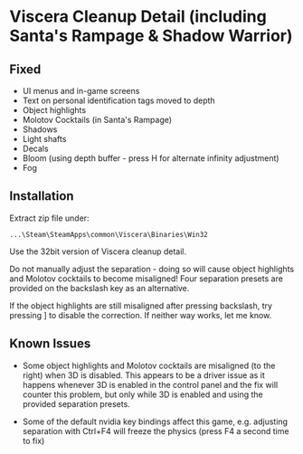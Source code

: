 Viscera Cleanup Detail (including Santa's Rampage & Shadow Warrior)
===================================================================

Fixed
-----
- UI menus and in-game screens
- Text on personal identification tags moved to depth
- Object highlights
- Molotov Cocktails (in Santa's Rampage)
- Shadows
- Light shafts
- Decals
- Bloom (using depth buffer - press H for alternate infinity adjustment)
- Fog

Installation
------------
Extract zip file under:

    ...\Steam\SteamApps\common\Viscera\Binaries\Win32

Use the 32bit version of Viscera cleanup detail.

Do not manually adjust the separation - doing so will cause object highlights
and Molotov cocktails to become misaligned! Four separation presets are
provided on the backslash key as an alternative.

If the object highlights are still misaligned after pressing backslash, try
pressing ] to disable the correction. If neither way works, let me know.

Known Issues
------------
- Some object highlights and Molotov cocktails are misaligned (to the right)
  when 3D is disabled. This appears to be a driver issue as it happens whenever
  3D is enabled in the control panel and the fix will counter this problem, but
  only while 3D is enabled and using the provided separation presets.

- Some of the default nvidia key bindings affect this game, e.g. adjusting
  separation with Ctrl+F4 will freeze the physics (press F4 a second time to
  fix)
